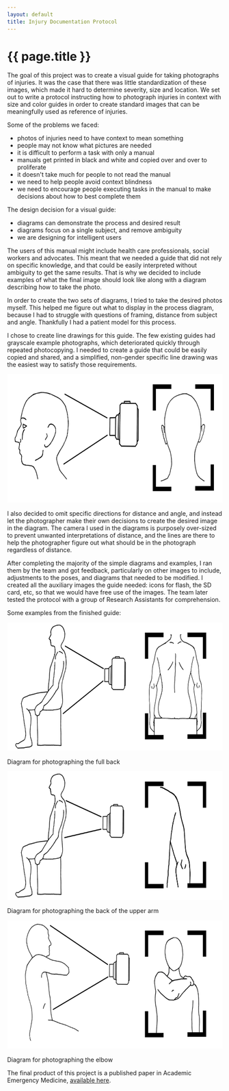 ```yaml
---
layout: default
title: Injury Documentation Protocol
---
```

# {{ page.title }} #

The goal of this project was to create a visual guide for taking photographs of injuries. It was the case that there was little standardization of these images, which made it hard to determine severity, size and location. We set out to write a protocol instructing how to photograph injuries in context with size and color guides in order to create standard images that can be meaningfully used as reference of injuries.

Some of the problems we faced:
- photos of injuries need to have context to mean something
- people may not know what pictures are needed
- it is difficult to perform a task with only a manual
- manuals get printed in black and white and copied over and over to proliferate
- it doesn't take much for people to not read the manual
- we need to help people avoid context blindness
- we need to encourage people executing tasks in the manual to make decisions about how to best complete them

The design decision for a visual guide:
- diagrams can demonstrate the process and desired result
- diagrams focus on a single subject, and remove ambiguity
- we are designing for intelligent users

The users of this manual might include health care professionals, social workers and advocates. This meant that we needed a guide that did not rely on specific knowledge, and that could be easily interpreted without ambiguity to get the same results. That is why we decided to include examples of what the final image should look like along with a diagram describing how to take the photo.

In order to create the two sets of diagrams, I tried to take the desired photos myself. This helped me figure out what to display in the process diagram, because I had to struggle with questions of framing, distance from subject and angle. Thankfully I had a patient model for this process.

I chose to create line drawings for this guide. The few existing guides had grayscale example photographs, which deteriorated quickly through repeated photocopying. I needed to create a guide that could be easily copied and shared, and a simplified, non-gender specific line drawing was the easiest way to satisfy those requirements.

<img style="height:300px;"
 src="/assets/photo_protocol/skull_back_FullDiagram.png"
 title="back of skull diagram and example">

 I also decided to omit specific directions for distance and angle, and instead let the photographer make their own decisions to create the desired image in the diagram. The camera I used in the diagrams is purposely over-sized to prevent unwanted interpretations of distance, and the lines are there to help the photographer figure out what should be in the photograph regardless of distance.

After completing the majority of the simple diagrams and examples, I ran them by the team and got feedback, particularly on other images to include, adjustments to the poses, and diagrams that needed to be modified. I created all the auxiliary images the guide needed: icons for flash, the SD card, etc, so that we would have free use of the images. The team later tested the protocol with a group of Research Assistants for comprehension.

Some examples from the finished guide:

<img style="height:300px;"
src="/assets/photo_protocol/arm_back_FullDiagram.png"
title="full back diagram and example">

Diagram for photographing the full back

<img style="height:300px;"
src="/assets/photo_protocol/arm_back_Detail_Upper.png"
title="upper arm diagram and example">

Diagram for photographing the back of the upper arm

<img style="height:300px;"
src="/assets/photo_protocol/elbow_FullDiagram_NEW.png"
title="elbow diagram and example">

Diagram for photographing the elbow

The final product of this project is a published paper in Academic Emergency Medicine, [available here](http://nyceac.com/wp-content/uploads/2012/02/Photography-Protocol-Bloemen-Rosen-et.-al..pdf).
